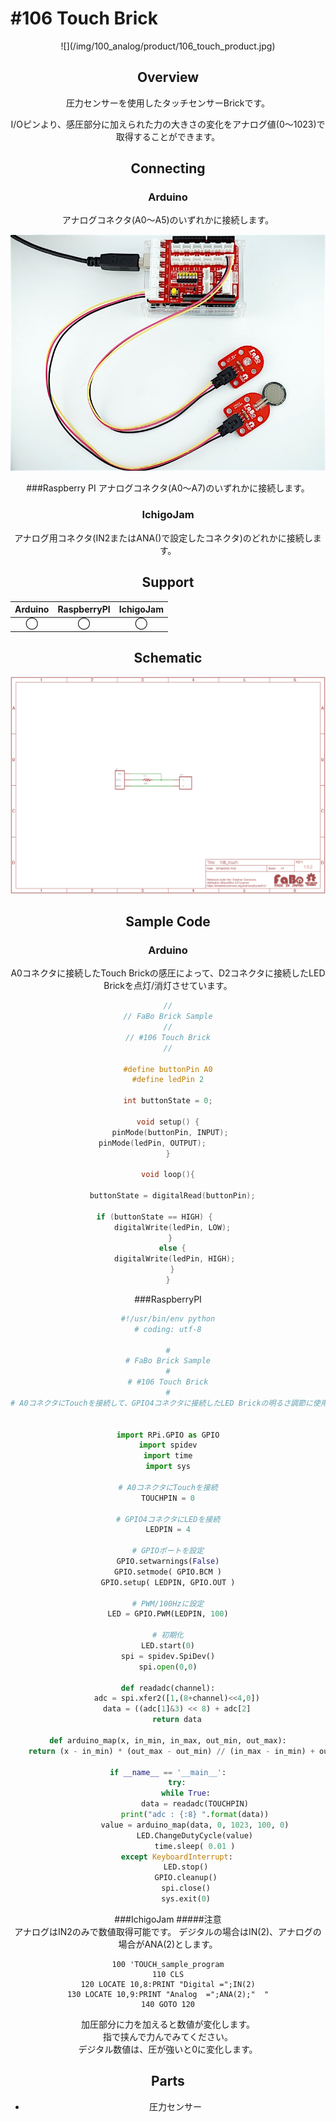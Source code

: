 # #106 Touch Brick
<center>![](/img/100_analog/product/106_touch_product.jpg)
<!--COLORME-->

## Overview
圧力センサーを使用したタッチセンサーBrickです。

I/Oピンより、感圧部分に加えられた力の大きさの変化をアナログ値(0〜1023)で取得することができます。

## Connecting

### Arduino
アナログコネクタ(A0〜A5)のいずれかに接続します。

![](/img/100_analog/connect/106_touch_connect.jpg)

###Raspberry PI
アナログコネクタ(A0〜A7)のいずれかに接続します。

### IchigoJam
アナログ用コネクタ(IN2またはANA()で設定したコネクタ)のどれかに接続します。


## Support
|Arduino|RaspberryPI|IchigoJam|
|:--:|:--:|:--:|
|◯|◯|◯|

## Schematic
![](/img/100_analog/schematic/106_touch_schematic.png)

## Sample Code
### Arduino
A0コネクタに接続したTouch Brickの感圧によって、D2コネクタに接続したLED Brickを点灯/消灯させています。

```c
//
// FaBo Brick Sample
//
// #106 Touch Brick
//

#define buttonPin A0
#define ledPin 2

int buttonState = 0;

void setup() {
  pinMode(buttonPin, INPUT); 
  pinMode(ledPin, OUTPUT);         
}

void loop(){
 
  buttonState = digitalRead(buttonPin);

  if (buttonState == HIGH) {        
    digitalWrite(ledPin, LOW);  
  } 
  else {
    digitalWrite(ledPin, HIGH); 
  }
}
```

###RaspberryPI
```python
#!/usr/bin/env python
# coding: utf-8

#
# FaBo Brick Sample
#
# #106 Touch Brick
#
# A0コネクタにTouchを接続して、GPIO4コネクタに接続したLED Brickの明るさ調節に使用しています。


import RPi.GPIO as GPIO
import spidev
import time
import sys

# A0コネクタにTouchを接続
TOUCHPIN = 0

# GPIO4コネクタにLEDを接続
LEDPIN = 4

# GPIOポートを設定
GPIO.setwarnings(False)
GPIO.setmode( GPIO.BCM )
GPIO.setup( LEDPIN, GPIO.OUT )

# PWM/100Hzに設定
LED = GPIO.PWM(LEDPIN, 100)

# 初期化
LED.start(0)
spi = spidev.SpiDev()
spi.open(0,0)

def readadc(channel):
	adc = spi.xfer2([1,(8+channel)<<4,0])
	data = ((adc[1]&3) << 8) + adc[2]
	return data

def arduino_map(x, in_min, in_max, out_min, out_max):
	return (x - in_min) * (out_max - out_min) // (in_max - in_min) + out_min

if __name__ == '__main__':
	try:
		while True:
			data = readadc(TOUCHPIN)
			print("adc : {:8} ".format(data))
			value = arduino_map(data, 0, 1023, 100, 0)
			LED.ChangeDutyCycle(value)
			time.sleep( 0.01 )
	except KeyboardInterrupt:
		LED.stop()
		GPIO.cleanup()
		spi.close()
		sys.exit(0)
```

###IchigoJam
#####注意<br>アナログはIN2のみで数値取得可能です。
デジタルの場合はIN(2)、アナログの場合がANA(2)とします。
```Basic
100 'TOUCH_sample_program
110 CLS
120 LOCATE 10,8:PRINT "Digital =";IN(2)
130 LOCATE 10,9:PRINT "Analog  =";ANA(2);"  "
140 GOTO 120
```
加圧部分に力を加えると数値が変化します。<br>
指で挟んで力んでみてください。<br>
デジタル数値は、圧が強いと0に変化します。


## Parts
- 圧力センサー

